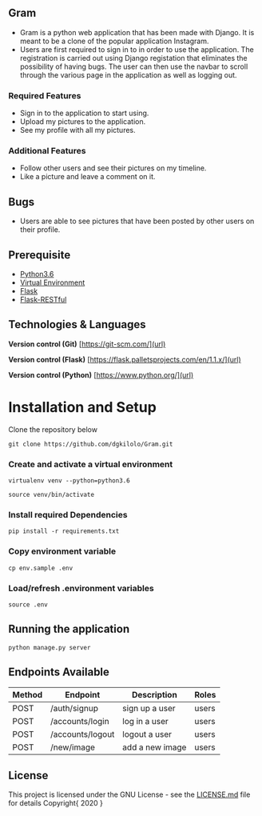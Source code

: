 ## Gram
- Gram is a python web application that has been made with Django. It is meant to be a clone of the popular application Instagram.
- Users are first required to sign in to in order to use the application. The registration is carried out using Django registation that eliminates the possibility of having bugs. The user can then use the navbar to scroll through the various page in the application as well as logging out.

### Required Features
- Sign in to the application to start using.
- Upload my pictures to the application.
- See my profile with all my pictures.

### Additional Features
- Follow other users and see their pictures on my timeline.
- Like a picture and leave a comment on it.

## Bugs
- Users are able to see pictures that have been posted by other users on their profile.

## Prerequisite

- [Python3.6](https://www.python.org/downloads/release/python-365/)
- [Virtual Environment](https://virtualenv.pypa.io/en/stable/installation/)
- [Flask](http://flask.pocoo.org/)
- [Flask-RESTful](https://flask-restful.readthedocs.io/en/latest/)

## Technologies & Languages

**Version control (Git)** [https://git-scm.com/](url)

**Version control (Flask)** [https://flask.palletsprojects.com/en/1.1.x/](url)

**Version control (Python)** [https://www.python.org/](url)

# Installation and Setup

Clone the repository below

```
git clone https://github.com/dgkilolo/Gram.git
```

### Create and activate a virtual environment

    virtualenv venv --python=python3.6

    source venv/bin/activate

### Install required Dependencies

    pip install -r requirements.txt

### Copy environment variable

    cp env.sample .env

### Load/refresh .environment variables

    source .env

## Running the application

```
python manage.py server
```


## Endpoints Available

| Method | Endpoint                        | Description                           | Roles         |
| ------ | ------------------------------- | ------------------------------------- | ------------  |
| POST   |        /auth/signup             | sign up a user                        | users         |
| POST   |        /accounts/login              | log in  a user                        | users         |
| POST   |        /accounts/logout         | logout a user                         | users         |
| POST   |        /new/image               | add a new image                       | users         |

## License

This project is licensed under the GNU License - see the [LICENSE.md](LICENSE.md) file for details
Copyright{ 2020 }